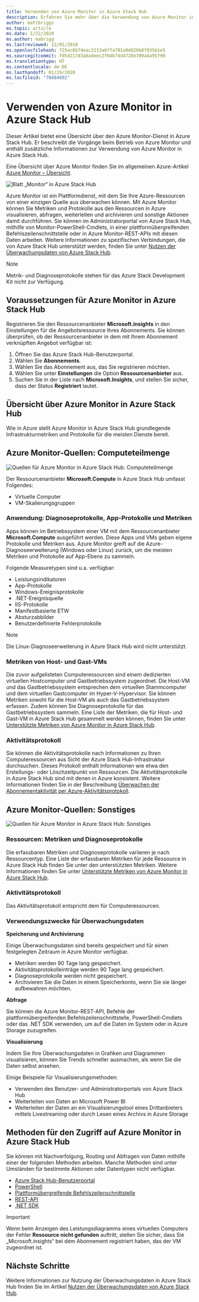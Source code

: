 ```yaml
---
title: Verwenden von Azure Monitor in Azure Stack Hub
description: Erfahren Sie mehr über die Verwendung von Azure Monitor in Azure Stack Hub.
author: mattbriggs
ms.topic: article
ms.date: 1/22/2020
ms.author: mabrigg
ms.lastreviewed: 12/01/2018
ms.openlocfilehash: f25ec6b74eac2213a6ffa701a0d826b8f035b1e5
ms.sourcegitcommit: fd5d217d3a8adeec2f04b74d4728e709a4a95790
ms.translationtype: HT
ms.contentlocale: de-DE
ms.lasthandoff: 01/29/2020
ms.locfileid: "76884692"
---
```

# <a name="use-azure-monitor-on-azure-stack-hub"></a>Verwenden von Azure Monitor in Azure Stack Hub

Dieser Artikel bietet eine Übersicht über den Azure Monitor-Dienst in Azure Stack Hub. Er beschreibt die Vorgänge beim Betrieb von Azure Monitor und enthält zusätzliche Informationen zur Verwendung von Azure Monitor in Azure Stack Hub. 

Eine Übersicht über Azure Monitor finden Sie im allgemeinen Azure-Artikel [Azure Monitor – Übersicht](https://docs.microsoft.com/azure/monitoring-and-diagnostics/monitoring-get-started).

![Blatt „Monitor“ in Azure Stack Hub](./media/azure-stack-metrics-azure-data/azs-monitor.png)

Azure Monitor ist ein Plattformdienst, mit dem Sie Ihre Azure-Ressourcen von einer einzigen Quelle aus überwachen können. Mit Azure Monitor können Sie Metriken und Protokolle aus den Ressourcen in Azure visualisieren, abfragen, weiterleiten und archivieren und sonstige Aktionen damit durchführen. Sie können im Administratorportal von Azure Stack Hub, mithilfe von Monitor-PowerShell-Cmdlets, in einer plattformübergreifenden Befehlszeilenschnittstelle oder in Azure Monitor-REST-APIs mit diesen Daten arbeiten. Weitere Informationen zu spezifischen Verbindungen, die von Azure Stack Hub unterstützt werden, finden Sie unter [Nutzen der Überwachungsdaten von Azure Stack Hub](azure-stack-metrics-monitor.md).

> [!Note]
> Metrik- und Diagnoseprotokolle stehen für das Azure Stack Development Kit nicht zur Verfügung.

## <a name="prerequisites-for-azure-monitor-on-azure-stack-hub"></a>Voraussetzungen für Azure Monitor in Azure Stack Hub

Registrieren Sie den Ressourcenanbieter **Microsoft.insights** in den Einstellungen für die Angebotsressource Ihres Abonnements. Sie können überprüfen, ob der Ressourcenanbieter in dem mit Ihrem Abonnement verknüpften Angebot verfügbar ist:

1. Öffnen Sie das Azure Stack Hub-Benutzerportal.
2. Wählen Sie **Abonnements**.
3. Wählen Sie das Abonnement aus, das Sie registrieren möchten.
4. Wählen Sie unter **Einstellungen** die Option **Ressourcenanbieter** aus. 
5. Suchen Sie in der Liste nach **Microsoft.Insights**, und stellen Sie sicher, dass der Status **Registriert** lautet.

## <a name="overview-of-azure-monitor-on-azure-stack-hub"></a>Übersicht über Azure Monitor in Azure Stack Hub

Wie in Azure stellt Azure Monitor in Azure Stack Hub grundlegende Infrastrukturmetriken und Protokolle für die meisten Dienste bereit.

## <a name="azure-monitor-sources-compute-subset"></a>Azure Monitor-Quellen: Computeteilmenge

![Quellen für Azure Monitor in Azure Stack Hub: Computeteilmenge](media//azure-stack-metrics-azure-data/azs-monitor-computersubset.png)

Der Ressourcenanbieter **Microsoft.Compute** in Azure Stack Hub umfasst Folgendes:
 - Virtuelle Computer 
 - VM-Skalierungsgruppen

### <a name="application---diagnostics-logs-app-logs-and-metrics"></a>Anwendung: Diagnoseprotokolle, App-Protokolle und Metriken

Apps können im Betriebssystem einer VM mit dem Ressourcenanbieter **Microsoft.Compute** ausgeführt werden. Diese Apps und VMs geben eigene Protokolle und Metriken aus. Azure Monitor greift auf die Azure-Diagnoseerweiterung (Windows oder Linux) zurück, um die meisten Metriken und Protokolle auf App-Ebene zu sammeln.

Folgende Measuretypen sind u.a. verfügbar:
 - Leistungsindikatoren
 - App-Protokolle
 - Windows-Ereignisprotokolle
 - .NET-Ereignisquelle
 - IIS-Protokolle
 - Manifestbasierte ETW
 - Absturzabbilder
 - Benutzerdefinierte Fehlerprotokolle

> [!Note]  
> Die Linux-Diagnoseerweiterung in Azure Stack Hub wird nicht unterstützt.

### <a name="host-and-guest-vm-metrics"></a>Metriken von Host- und Gast-VMs

Die zuvor aufgelisteten Computeressourcen sind einem dedizierten virtuellen Hostcomputer und Gastbetriebssystem zugeordnet. Die Host-VM und das Gastbetriebssystem entsprechen dem virtuellen Stammcomputer und dem virtuellen Gastcomputer im Hyper-V-Hypervisor. Sie können Metriken sowohl für die Host-VM als auch das Gastbetriebssystem erfassen. Zudem können Sie Diagnoseprotokolle für das Gastbetriebssystem sammeln. Eine Liste der Metriken, die für Host- und Gast-VM in Azure Stack Hub gesammelt werden können, finden Sie unter [Unterstützte Metriken von Azure Monitor in Azure Stack Hub](azure-stack-metrics-supported.md). 

### <a name="activity-log"></a>Aktivitätsprotokoll

Sie können die Aktivitätsprotokolle nach Informationen zu Ihren Computeressourcen aus Sicht der Azure Stack Hub-Infrastruktur durchsuchen. Dieses Protokoll enthält Informationen wie etwa den Erstellungs- oder Löschzeitpunkt von Ressourcen. Die Aktivitätsprotokolle in Azure Stack Hub sind mit denen in Azure konsistent. Weitere Informationen finden Sie in der Beschreibung [Überwachen der Abonnementaktivität per Azure-Aktivitätsprotokoll](https://docs.microsoft.com/azure/monitoring-and-diagnostics/monitoring-overview-activity-logs). 


## <a name="azure-monitor-sources-everything-else"></a>Azure Monitor-Quellen: Sonstiges

![Quellen für Azure Monitor in Azure Stack Hub: Sonstiges](media//azure-stack-metrics-azure-data/azs-monitor-othersubset.png)

### <a name="resources---metrics-and-diagnostics-logs"></a>Ressourcen: Metriken und Diagnoseprotokolle

Die erfassbaren Metriken und Diagnoseprotokolle variieren je nach Ressourcentyp. Eine Liste der erfassbaren Metriken für jede Ressource in Azure Stack Hub finden Sie unter den unterstützten Metriken. Weitere Informationen finden Sie unter [Unterstützte Metriken von Azure Monitor in Azure Stack Hub](azure-stack-metrics-supported.md).

### <a name="activity-log"></a>Aktivitätsprotokoll

Das Aktivitätsprotokoll entspricht dem für Computeressourcen. 

### <a name="uses-for-monitoring-data"></a>Verwendungszwecke für Überwachungsdaten

**Speicherung und Archivierung**  

Einige Überwachungsdaten sind bereits gespeichert und für einen festgelegten Zeitraum in Azure Monitor verfügbar. 
 - Metriken werden 90 Tage lang gespeichert. 
 - Aktivitätsprotokolleinträge werden 90 Tage lang gespeichert. 
 - Diagnoseprotokolle werden nicht gespeichert.
 - Archivieren Sie die Daten in einem Speicherkonto, wenn Sie sie länger aufbewahren möchten.

**Abfrage**  

Sie können die Azure Monitor-REST-API, Befehle der plattformübergreifenden Befehlszeilenschnittstelle, PowerShell-Cmdlets oder das .NET SDK verwenden, um auf die Daten im System oder in Azure Storage zuzugreifen. 

**Visualisierung**

Indem Sie Ihre Überwachungsdaten in Grafiken und Diagrammen visualisieren, können Sie Trends schneller ausmachen, als wenn Sie die Daten selbst ansehen. 

Einige Beispiele für Visualisierungsmethoden:
 - Verwenden des Benutzer- und Administratorportals von Azure Stack Hub
 - Weiterleiten von Daten an Microsoft Power BI
 - Weiterleiten der Daten an ein Visualisierungstool eines Drittanbieters mittels Livestreaming oder durch Lesen eines Archivs in Azure Storage

## <a name="methods-of-accessing-azure-monitor-on-azure-stack-hub"></a>Methoden für den Zugriff auf Azure Monitor in Azure Stack Hub

Sie können mit Nachverfolgung, Routing und Abfragen von Daten mithilfe einer der folgenden Methoden arbeiten. Manche Methoden sind unter Umständen für bestimmte Aktionen oder Datentypen nicht verfügbar. 

 - [Azure Stack Hub-Benutzerportal](azure-stack-use-portal.md)
 - [PowerShell](https://docs.microsoft.com/azure/monitoring-and-diagnostics/insights-powershell-samples)
 - [Plattformübergreifende Befehlszeilenschnittstelle](https://docs.microsoft.com/azure/monitoring-and-diagnostics/insights-cli-samples)
 - [REST-API](https://docs.microsoft.com/rest/api/monitor)
 - [.NET SDK](https://www.nuget.org/packages/Microsoft.Azure.Management.Monitor)

> [!Important]  
> Wenn beim Anzeigen des Leistungsdiagramms eines virtuellen Computers der Fehler **Ressource nicht gefunden** auftritt, stellen Sie sicher, dass Sie „Microsoft.insights“ bei dem Abonnement registriert haben, das der VM zugeordnet ist.

## <a name="next-steps"></a>Nächste Schritte

Weitere Informationen zur Nutzung der Überwachungsdaten in Azure Stack Hub finden Sie im Artikel [Nutzen der Überwachungsdaten von Azure Stack Hub](azure-stack-metrics-monitor.md).

